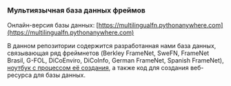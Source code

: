 ### Мультиязычная база данных фреймов

Онлайн-версия базы данных: [https://multilingualfn.pythonanywhere.com](https://multilingualfn.pythonanywhere.com)

В данном репозитории содержится разработанная нами база данных, связывающая ряд фреймнетов (Berkley FrameNet, SweFN, FrameNet Brasil, G-FOL, DiCoEnviro, DiCoInfo, German FrameNet, Spanish FrameNet), [ноутбук с процессом её создания](https://github.com/hemulitch/multilingual-database-of-frames/tree/main/making_db), а также код для создания веб-ресурса для базы данных.
